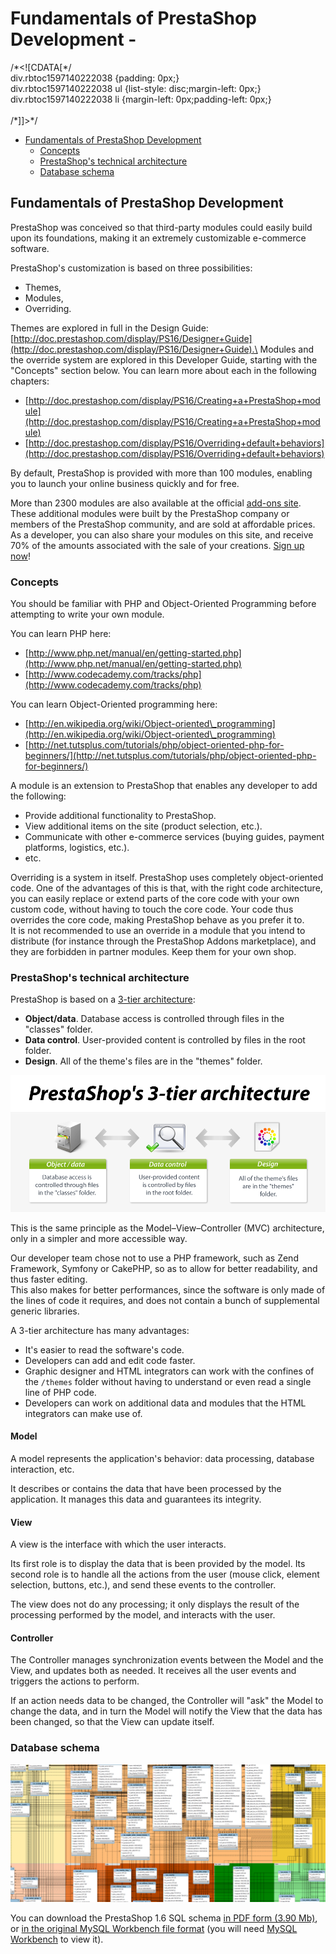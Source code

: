 # Fundamentals of PrestaShop Development -

/\*\<!\[CDATA\[\*/\
div.rbtoc1597140222038 {padding: 0px;}\
div.rbtoc1597140222038 ul {list-style: disc;margin-left: 0px;}\
div.rbtoc1597140222038 li {margin-left: 0px;padding-left: 0px;}\
\
/\*]]>\*/

* [Fundamentals of PrestaShop Development](fundamentals-of-prestashop-development.md#FundamentalsofPrestaShopDevelopment--FundamentalsofPrestaShopDevelopment)
  * [Concepts](fundamentals-of-prestashop-development.md#FundamentalsofPrestaShopDevelopment--Concepts)
  * [PrestaShop's technical architecture](fundamentals-of-prestashop-development.md#FundamentalsofPrestaShopDevelopment--PrestaShop%27stechnicalarchitecture)
  * [Database schema](fundamentals-of-prestashop-development.md#FundamentalsofPrestaShopDevelopment--Databaseschema)

## Fundamentals of PrestaShop Development <a href="#fundamentalsofprestashopdevelopment-fundamentalsofprestashopdevelopment" id="fundamentalsofprestashopdevelopment-fundamentalsofprestashopdevelopment"></a>

PrestaShop was conceived so that third-party modules could easily build upon its foundations, making it an extremely customizable e-commerce software.

PrestaShop's customization is based on three possibilities:

* Themes,
* Modules,
* Overriding.

Themes are explored in full in the Design Guide: [http://doc.prestashop.com/display/PS16/Designer+Guide](http://doc.prestashop.com/display/PS16/Designer+Guide).\
Modules and the override system are explored in this Developer Guide, starting with the "Concepts" section below. You can learn more about each in the following chapters:

* [http://doc.prestashop.com/display/PS16/Creating+a+PrestaShop+module](http://doc.prestashop.com/display/PS16/Creating+a+PrestaShop+module)
* [http://doc.prestashop.com/display/PS16/Overriding+default+behaviors](http://doc.prestashop.com/display/PS16/Overriding+default+behaviors)

By default, PrestaShop is provided with more than 100 modules, enabling you to launch your online business quickly and for free.

More than 2300 modules are also available at the official [add-ons site](http://addons.prestashop.com/).\
&#x20;These additional modules were built by the PrestaShop company or members of the PrestaShop community, and are sold at affordable prices.\
&#x20;As a developer, you can also share your modules on this site, and receive 70% of the amounts associated with the sale of your creations. [Sign up now](http://addons.prestashop.com/en/authentication.php#createnow)!

### Concepts <a href="#fundamentalsofprestashopdevelopment-concepts" id="fundamentalsofprestashopdevelopment-concepts"></a>

You should be familiar with PHP and Object-Oriented Programming before attempting to write your own module.

You can learn PHP here:

* [http://www.php.net/manual/en/getting-started.php](http://www.php.net/manual/en/getting-started.php)
* [http://www.codecademy.com/tracks/php](http://www.codecademy.com/tracks/php)

You can learn Object-Oriented programming here:

* [http://en.wikipedia.org/wiki/Object-oriented\_programming](http://en.wikipedia.org/wiki/Object-oriented\_programming)
* [http://net.tutsplus.com/tutorials/php/object-oriented-php-for-beginners/](http://net.tutsplus.com/tutorials/php/object-oriented-php-for-beginners/)

A module is an extension to PrestaShop that enables any developer to add the following:

* Provide additional functionality to PrestaShop.
* View additional items on the site (product selection, etc.).
* Communicate with other e-commerce services (buying guides, payment platforms, logistics, etc.).
* etc.

Overriding is a system in itself. PrestaShop uses completely object-oriented code. One of the advantages of this is that, with the right code architecture, you can easily replace or extend parts of the core code with your own custom code, without having to touch the core code. Your code thus overrides the core code, making PrestaShop behave as you prefer it to.\
It is not recommended to use an override in a module that you intend to distribute (for instance through the PrestaShop Addons marketplace), and they are forbidden in partner modules. Keep them for your own shop.

### PrestaShop's technical architecture <a href="#fundamentalsofprestashopdevelopment-prestashopstechnicalarchitecture" id="fundamentalsofprestashopdevelopment-prestashopstechnicalarchitecture"></a>

PrestaShop is based on a [3-tier architecture](http://en.wikipedia.org/wiki/Multitier\_architecture#Three-tier\_architecture):

* **Object/data**. Database access is controlled through files in the "classes" folder.
* **Data control**. User-provided content is controlled by files in the root folder.
* **Design**. All of the theme's files are in the "themes" folder.

![](<../../.gitbook/assets/13697026 (1).png>)

This is the same principle as the Model–View–Controller (MVC) architecture, only in a simpler and more accessible way.

Our developer team chose not to use a PHP framework, such as Zend Framework, Symfony or CakePHP, so as to allow for better readability, and thus faster editing.\
This also makes for better performances, since the software is only made of the lines of code it requires, and does not contain a bunch of supplemental generic libraries.

A 3-tier architecture has many advantages:

* It's easier to read the software's code.
* Developers can add and edit code faster.
* Graphic designer and HTML integrators can work with the confines of the `/themes` folder without having to understand or even read a single line of PHP code.
* Developers can work on additional data and modules that the HTML integrators can make use of.

#### Model <a href="#fundamentalsofprestashopdevelopment-model" id="fundamentalsofprestashopdevelopment-model"></a>

A model represents the application's behavior: data processing, database interaction, etc.

It describes or contains the data that have been processed by the application. It manages this data and guarantees its integrity.

#### View <a href="#fundamentalsofprestashopdevelopment-view" id="fundamentalsofprestashopdevelopment-view"></a>

A view is the interface with which the user interacts.

Its first role is to display the data that is been provided by the model. Its second role is to handle all the actions from the user (mouse click, element selection, buttons, etc.), and send these events to the controller.

The view does not do any processing; it only displays the result of the processing performed by the model, and interacts with the user.

#### Controller <a href="#fundamentalsofprestashopdevelopment-controller" id="fundamentalsofprestashopdevelopment-controller"></a>

The Controller manages synchronization events between the Model and the View, and updates both as needed. It receives all the user events and triggers the actions to perform.

If an action needs data to be changed, the Controller will "ask" the Model to change the data, and in turn the Model will notify the View that the data has been changed, so that the View can update itself.

### Database schema <a href="#fundamentalsofprestashopdevelopment-databaseschema" id="fundamentalsofprestashopdevelopment-databaseschema"></a>

![](<../../.gitbook/assets/27623429 (1).png>)

You can download the PrestaShop 1.6 SQL schema [in PDF form (3.90 Mb)](http://doc.prestashop.com/download/attachments/21463263/mpd16.pdf?version=1\&modificationDate=1411054893000\&api=v2), or [in the original MySQL Workbench file format](http://doc.prestashop.com/download/attachments/21463263/mpd16.mwb?version=1\&modificationDate=1411054954000\&api=v2) (you will need [MySQL Workbench](http://wb.mysql.com/) to view it).
